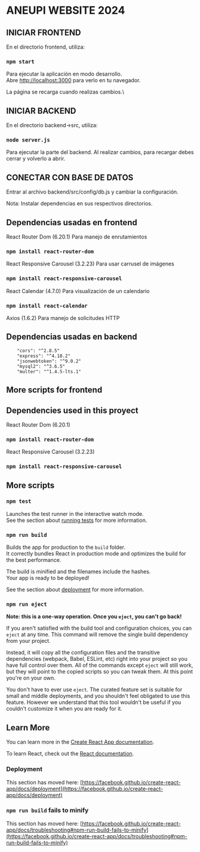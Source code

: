 # ANEUPI WEBSITE 2024

## INICIAR FRONTEND

En el directorio frontend, utiliza:

### `npm start`

Para ejecutar la aplicación en modo desarrollo.\
Abre [http://localhost:3000](http://localhost:3000) para verlo en tu navegador.

La página se recarga cuando realizas cambios.\

## INICIAR BACKEND

En el directorio backend->src, utiliza:

### `node server.js`

Para ejecutar la parte del backend.
Al realizar cambios, para recargar debes cerrar y volverlo a abrir.

## CONECTAR CON BASE DE DATOS
Entrar al archivo backend/src/config/db.js y cambiar la configuración.

Nota: Instalar dependencias en sus respectivos directorios.

## Dependencias usadas en frontend

React Router Dom (6.20.1) Para manejo de enrutamientos

### `npm install react-router-dom`

React Responsive Carousel (3.2.23) Para usar carrusel de imágenes

### `npm install react-responsive-carousel`

React Calendar (4.7.0) Para visualización de un calendario

### `npm install react-calendar`

Axios (1.6.2) Para manejo de solicitudes HTTP

## Dependencias usadas en backend

        "cors": "^2.8.5"
        "express": "^4.18.2"
        "jsonwebtoken": "^9.0.2"
        "mysql2": "^3.6.5"
        "multer": "^1.4.5-lts.1"


## More scripts for frontend

## Dependencies used in this proyect

React Router Dom (6.20.1)

### `npm install react-router-dom`

React Responsive Carousel (3.2.23)

### `npm install react-responsive-carousel`

## More scripts

### `npm test`

Launches the test runner in the interactive watch mode.\
See the section about [running tests](https://facebook.github.io/create-react-app/docs/running-tests) for more information.

### `npm run build`

Builds the app for production to the `build` folder.\
It correctly bundles React in production mode and optimizes the build for the best performance.

The build is minified and the filenames include the hashes.\
Your app is ready to be deployed!

See the section about [deployment](https://facebook.github.io/create-react-app/docs/deployment) for more information.

### `npm run eject`

**Note: this is a one-way operation. Once you `eject`, you can't go back!**

If you aren't satisfied with the build tool and configuration choices, you can `eject` at any time. This command will remove the single build dependency from your project.

Instead, it will copy all the configuration files and the transitive dependencies (webpack, Babel, ESLint, etc) right into your project so you have full control over them. All of the commands except `eject` will still work, but they will point to the copied scripts so you can tweak them. At this point you're on your own.

You don't have to ever use `eject`. The curated feature set is suitable for small and middle deployments, and you shouldn't feel obligated to use this feature. However we understand that this tool wouldn't be useful if you couldn't customize it when you are ready for it.

## Learn More

You can learn more in the [Create React App documentation](https://facebook.github.io/create-react-app/docs/getting-started).

To learn React, check out the [React documentation](https://reactjs.org/).

### Deployment

This section has moved here: [https://facebook.github.io/create-react-app/docs/deployment](https://facebook.github.io/create-react-app/docs/deployment)

### `npm run build` fails to minify

This section has moved here: [https://facebook.github.io/create-react-app/docs/troubleshooting#npm-run-build-fails-to-minify](https://facebook.github.io/create-react-app/docs/troubleshooting#npm-run-build-fails-to-minify)
